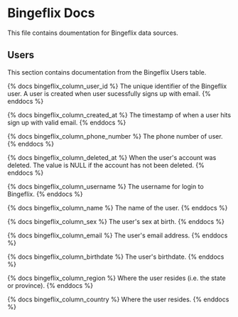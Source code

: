 # Bingeflix Docs
This file contains doumentation for Bingeflix data sources.

## Users
This section contains documentation from the Bingeflix Users table.

{% docs bingeflix_column_user_id %}
The unique identifier of the Bingeflix user. A user is created when user sucessfully signs up with email.
{% enddocs %}

{% docs bingeflix_column_created_at %}
The timestamp of when a user hits sign up with valid email. 
{% enddocs %}
        
{% docs bingeflix_column_phone_number %}
The phone number of user. 
{% enddocs %}


{% docs bingeflix_column_deleted_at %}
When the user's account was deleted. The value is NULL if the account has not been deleted.
{% enddocs %}

{% docs bingeflix_column_username %}
The username for login to Bingeflix.
{% enddocs %}

{% docs bingeflix_column_name %}
The name of the user.
{% enddocs %}

{% docs bingeflix_column_sex %}
The user's sex at birth.
{% enddocs %}

{% docs bingeflix_column_email %}
The user's email address.
{% enddocs %}

{% docs bingeflix_column_birthdate %}
The user's birthdate.
{% enddocs %}

{% docs bingeflix_column_region %}
Where the user resides (i.e. the state or province).
{% enddocs %}

{% docs bingeflix_column_country %}
Where the user resides.
{% enddocs %}